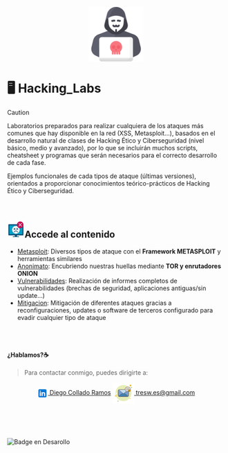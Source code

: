 <p align="center">
<picture>
  <source media="(prefers-color-scheme: dark)" srcset="/images/lab.png">
  <source media="(prefers-color-scheme: light)" srcset="/images/lab.png">
  <img alt="Hacking_Labs, más allá de la Ciberseguridad" src="/images/lab.png" width="25%">
</picture>
</p>

# :desktop_computer:	Hacking_Labs 

> [!CAUTION]
> Laboratorios preparados para realizar cualquiera de los ataques más comunes que hay disponible en la red (XSS, Metasploit...), basados en el desarrollo natural de clases de Hacking Ético y Ciberseguridad (nivel básico, medio y avanzado), por lo que se incluirán muchos scripts, cheatsheet y programas que serán necesarios para el correcto desarrollo de cada fase.

Ejemplos funcionales de cada tipos de ataque (últimas versiones), orientados a proporcionar conocimientos teórico-prácticos de Hacking Ético y Ciberseguridad.

<br>

## <img alt="Hacking_Labs, más allá de la Ciberseguridad" src="/images/mal.png" width="8%">Accede al contenido 

- [Metasploit](Metasploit): Diversos tipos de ataque con el <b>Framework METASPLOIT</b> y herramientas similares
- [Anonimato](Anonimato): Encubriendo nuestras huellas mediante <b>TOR y enrutadores ONION</b>
- [Vulnerabilidades](Vulnerabilidades): Realización de informes completos de vulnerabilidades (brechas de seguridad, aplicaciones antiguas/sin update...)
- [Mitigacion](Mitigacion): Mitigación de diferentes ataques gracias a reconfiguraciones, updates o software de terceros configurado para evadir cualquier tipo de ataque

<br>
<br>

#### ¿Hablamos?☕️
> Para contactar conmigo, puedes dirigirte a: 

<p align="center">
<a href="https://linkedin.com/in/3wdiegocollado/" target="blank"><img align="center" src="images/linkedin.png" alt="Diego Collado Ramos"/> Diego Collado Ramos</a>        <a href="mailto:tresw.es@gmail.com " target="blank"><img align="center" src="images/email.png" alt="LinkedIn Diego Collado Ramos"/> tresw.es@gmail.com</a>
</p>

<br>
<br>
<br>

![Badge en Desarollo](https://img.shields.io/badge/STATUS-EN%20CONSTANTE%20DESAROLLO-green)